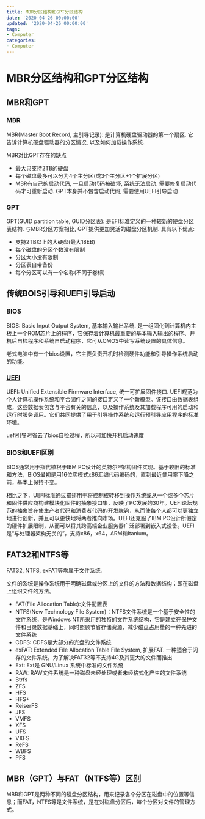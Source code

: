 ```yaml
---
title: MBR分区结构和GPT分区结构
date: '2020-04-26 00:00:00'
updated: '2020-04-26 00:00:00'
tags:
- Computer
categories:
- Computer
---
```

# MBR分区结构和GPT分区结构

## MBR和GPT

### MBR

MBR(Master Boot Record, 主引导记录): 是计算机硬盘驱动器的第一个扇区. 它告诉计算机硬盘驱动器的分区情况, 以及如何加载操作系统.

MBR对比GPT存在的缺点
- 最大只支持2TB的硬盘
- 每个磁盘最多可以分为4个主分区(或3个主分区+1个扩展分区)
- MBR有自己的启动代码, 一旦启动代码被破坏, 系统无法启动. 需要修复启动代码才可重新启动. GPT本身并不包含启动代码, 需要使用UEFI引导启动

### GPT

GPT(GUID partition table, GUID分区表): 是EFI标准定义的一种较新的硬盘分区表结构. 与MBR分区方案相比, GPT提供更加灵活的磁盘分区机制. 具有以下优点:
- 支持2TB以上的大硬盘(最大18EB)
- 每个磁盘的分区个数没有限制
- 分区大小没有限制
- 分区表自带备份
- 每个分区可以有一个名称(不同于卷标)


## 传统BOIS引导和UEFI引导启动

### BIOS

BIOS: Basic Input Output System, 基本输入输出系统. 是一组固化到计算机内主板上一个ROM芯片上的程序，它保存着计算机最重要的基本输入输出的程序、开机后自检程序和系统自启动程序，它可从CMOS中读写系统设置的具体信息。

老式电脑中有一个bios设置，它主要负责开机时检测硬件功能和引导操作系统启动的功能。

### [UEFI](http://www.uefi.org/)

UEFI: Unified Extensible Firmware Interface, 统一可扩展固件接口. UEFI规范为个人计算机操作系统和平台固件之间的接口定义了一个新模型。该接口由数据表组成，这些数据表包含与平台有关的信息，以及操作系统及其加载程序可用的启动和运行时服务调用。它们共同提供了用于引导操作系统和运行预引导应用程序的标准环境。

uefi引导时省去了bios自检过程，所以可加快开机启动速度


### BIOS和UEFI区别

BIOS通常用于指代植根于IBM PC设计的英特尔®架构固件实现。基于较旧的标准和方法，BIOS最初是用16位实模式x86汇编代码编码的，直到最近使用率下降之前，基本上保持不变。

相比之下，UEFI标准通过描述用于将控制权转移到操作系统或从一个或多个芯片和固件供应商构建模块化固件的抽象接口集，反映了PC发展的30年。UEFI论坛规范的抽象旨在使生产者代码和消费者代码的开发脱钩，从而使每个人都可以更独立地进行创新，并且可以更快地将两者推向市场。UEFI还克服了IBM PC设计所假定的硬件扩展限制，从而可以将其跨高端企业服务器广泛部署到嵌入式设备。UEFI是“与处理器架构无关的”，支持x86，x64，ARM和Itanium。


## FAT32和NTFS等

FAT32, NTFS, exFAT等均属于文件系统.

文件的系统是操作系统用于明确磁盘或分区上的文件的方法和数据结构；即在磁盘上组织文件的方法。


- FAT(File Allocation Table):文件配置表
- NTFS(New Technology File System)：NTFS文件系统是一个基于安全性的文件系统，是Windows NT所采用的独特的文件系统结构，它是建立在保护文件和目录数据基础上，同时照顾节省存储资源、减少磁盘占用量的一种先进的文件系统
- CDFS: CDFS是大部分的光盘的文件系统
- exFAT: Extended File Allocation Table File System, 扩展FAT. 一种适合于闪存的文件系统，为了解决FAT32等不支持4G及其更大的文件而推出
- Ext: Ext是 GNU/Linux 系统中标准的文件系统
- RAW: RAW文件系统是一种磁盘未经处理或者未经格式化产生的文件系统
- Btrfs
- ZFS
- HFS
- HFS+
- ReiserFS
- JFS
- VMFS
- XFS
- UFS
- VXFS
- ReFS
- WBFS
- PFS


## MBR（GPT）与FAT（NTFS等）区别

MBR和GPT是两种不同的磁盘分区结构，用来记录各个分区在磁盘中的位置等信息；而FAT，NTFS等是文件系统，是在对磁盘分区后，每个分区对文件的管理方式。
